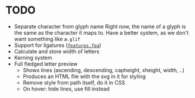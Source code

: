 # TODO

- Separate character from glyph name
  Right now, the name of a glyph is the same as the character it maps to.
  Have a better system, as we don't want something like `æ.glif`
- Support for ligatures ([`features.fea`](http://unifiedfontobject.org/versions/ufo3/features.fea/))
- Calculate and store width of letters
- Kerning system
- Full fledged letter preview
    - Shows lines (ascending, descending, capheight, xheight, width, ..)
    - Produces an HTML file with the svg in it for styling
    - Remove style from path itself, do it in CSS
    - On hover: hide lines, use fill instead
